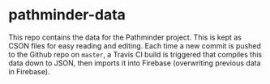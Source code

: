 # pathminder-data

This repo contains the data for the Pathminder project. This is kept as CSON files for easy reading and editing. Each time a new commit is pushed to the Github repo on `master`, a Travis CI build is triggered that compiles this data down to JSON, then imports it into Firebase (overwriting previous data in Firebase).
